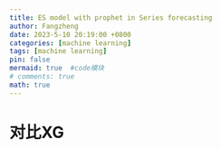 ```yaml
---
title: ES model with prophet in Series forecasting
author: Fangzheng
date: 2023-5-10 20:19:00 +0800
categories: [machine learning]
tags: [machine learning]
pin: false
mermaid: true  #code模块
# comments: true
math: true
---
```

# 对比XG